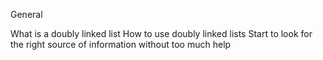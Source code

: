 General

What is a doubly linked list
How to use doubly linked lists
Start to look for the right source of information without too much help